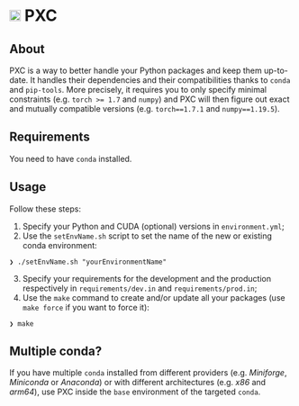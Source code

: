 # <img width="20" height="20" src="https://gitlab.com/uploads/-/system/project/avatar/26713933/module.png?width=96" alt="Banner"> PXC

## About
PXC is a way to better handle your Python packages and keep them up-to-date. It handles their dependencies and their compatibilities thanks to `conda` and `pip-tools`. More precisely, it requires you to only specify minimal constraints (e.g. `torch >= 1.7` and `numpy`) and PXC will then figure out exact and mutually compatible versions (e.g. `torch==1.7.1` and `numpy==1.19.5`).

## Requirements
You need to have `conda` installed.

## Usage
Follow these steps:
1. Specify your Python and CUDA (optional) versions in `environment.yml`;
2. Use the `setEnvName.sh` script to set the name of the new or existing conda environment:
```
❯ ./setEnvName.sh "yourEnvironmentName"
```
3. Specify your requirements for the development and the production respectively in `requirements/dev.in` and `requirements/prod.in`;
4. Use the `make` command to create and/or update all your packages (use `make force` if you want to force it):
```
❯ make
```

## Multiple conda?
If you have multiple `conda` installed from different providers (e.g. _Miniforge_, _Miniconda_ or _Anaconda_) or with different architectures (e.g. _x86_ and _arm64_), use PXC inside the `base` environment of the targeted `conda`.
